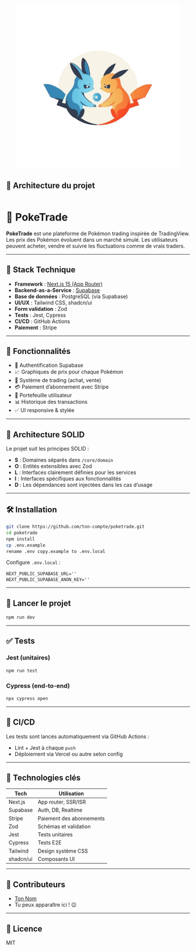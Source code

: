 <p align="center">
  <img src="./public/assets/images/readme/logo2.png" width="450" height="450" alt="Logo" />
</p>


## 🧠 Architecture du projet 

```
```

# 🧪 PokeTrade

**PokeTrade** est une plateforme de Pokémon trading inspirée de TradingView. Les prix des Pokémon évoluent dans un marché simulé. Les utilisateurs peuvent acheter, vendre et suivre les fluctuations comme de vrais traders.

---

## 🚀 Stack Technique

- **Framework** : [Next.js 15 (App Router)](https://nextjs.org)
- **Backend-as-a-Service** : [Supabase](https://supabase.com)
- **Base de données** : PostgreSQL (via Supabase)
- **UI/UX** : Tailwind CSS, shadcn/ui
- **Form validation** : Zod
- **Tests** : Jest, Cypress
- **CI/CD** : GitHub Actions
- **Paiement** : Stripe

---

## 🎯 Fonctionnalités

- 🔐 Authentification Supabase
- 📈 Graphiques de prix pour chaque Pokémon
- 🛒 Système de trading (achat, vente)
- 💳 Paiement d’abonnement avec Stripe
- 💼 Portefeuille utilisateur
- 📊 Historique des transactions
- ✅ UI responsive & stylée

---

## 🧱 Architecture SOLID

Le projet suit les principes SOLID :
- **S** : Domaines séparés dans `/core/domain`
- **O** : Entités extensibles avec Zod
- **L** : Interfaces clairement définies pour les services
- **I** : Interfaces spécifiques aux fonctionnalités
- **D** : Les dépendances sont injectées dans les cas d’usage

---

## 🛠️ Installation

```bash
git clone https://github.com/ton-compte/poketrade.git
cd poketrade
npm install
cp .env.example 
rename .env copy.example to .env.local
```

Configure `.env.local` :

```env
NEXT_PUBLIC_SUPABASE_URL=''
NEXT_PUBLIC_SUPABASE_ANON_KEY=''
```

---

## 🔎 Lancer le projet

```bash
npm run dev
```

---

## ✅ Tests

### Jest (unitaires)

```bash
npm run test
```

### Cypress (end-to-end)

```bash
npx cypress open
```

---

## 🧪 CI/CD

Les tests sont lancés automatiquement via GitHub Actions :

- Lint + Jest à chaque `push`
- Déploiement via Vercel ou autre selon config

---

## 🧩 Technologies clés

| Tech        | Utilisation                  |
|-------------|------------------------------|
| Next.js     | App router, SSR/ISR          |
| Supabase    | Auth, DB, Realtime           |
| Stripe      | Paiement des abonnements     |
| Zod         | Schémas et validation        |
| Jest        | Tests unitaires              |
| Cypress     | Tests E2E                    |
| Tailwind    | Design système CSS           |
| shadcn/ui   | Composants UI                |

---

## 🧠 Contributeurs

- [Ton Nom](https://github.com/ton-github)
- Tu peux apparaître ici ! 😉

---

## 📜 Licence

MIT

